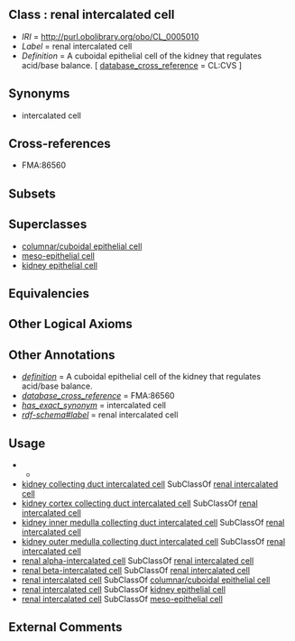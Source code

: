 
## Class : renal intercalated cell

 * *IRI* = http://purl.obolibrary.org/obo/CL_0005010
 * *Label* = renal intercalated cell
 * *Definition* = A cuboidal epithelial cell of the kidney that regulates acid/base balance. [ [database_cross_reference](../../ef/oboInOwl#hasDbXref.md) = CL:CVS ]

## Synonyms

 * intercalated cell

## Cross-references

 * FMA:86560

## Subsets


## Superclasses

 * [columnar/cuboidal epithelial cell](../../CL/75/CL_0000075.md)
 * [meso-epithelial cell](../../CL/78/CL_0002078.md)
 * [kidney epithelial cell](../../CL/18/CL_0002518.md)

## Equivalencies


## Other Logical Axioms


## Other Annotations

 * *[definition](../../IAO/15/IAO_0000115.md)* = A cuboidal epithelial cell of the kidney that regulates acid/base balance.
 * *[database_cross_reference](../../ef/oboInOwl#hasDbXref.md)* = FMA:86560
 * *[has_exact_synonym](../../ym/oboInOwl#hasExactSynonym.md)* = intercalated cell
 * *[rdf-schema#label](../../el/rdf-schema#label.md)* = renal intercalated cell

## Usage

 * -
 * [kidney collecting duct intercalated cell](../../CL/32/CL_1001432.md) SubClassOf [renal intercalated cell](../../CL/10/CL_0005010.md)
 * [kidney cortex collecting duct intercalated cell](../../CL/15/CL_1000715.md) SubClassOf [renal intercalated cell](../../CL/10/CL_0005010.md)
 * [kidney inner medulla collecting duct intercalated cell](../../CL/19/CL_1000719.md) SubClassOf [renal intercalated cell](../../CL/10/CL_0005010.md)
 * [kidney outer medulla collecting duct intercalated cell](../../CL/17/CL_1000717.md) SubClassOf [renal intercalated cell](../../CL/10/CL_0005010.md)
 * [renal alpha-intercalated cell](../../CL/11/CL_0005011.md) SubClassOf [renal intercalated cell](../../CL/10/CL_0005010.md)
 * [renal beta-intercalated cell](../../CL/01/CL_0002201.md) SubClassOf [renal intercalated cell](../../CL/10/CL_0005010.md)
 * [renal intercalated cell](../../CL/10/CL_0005010.md) SubClassOf [columnar/cuboidal epithelial cell](../../CL/75/CL_0000075.md)
 * [renal intercalated cell](../../CL/10/CL_0005010.md) SubClassOf [kidney epithelial cell](../../CL/18/CL_0002518.md)
 * [renal intercalated cell](../../CL/10/CL_0005010.md) SubClassOf [meso-epithelial cell](../../CL/78/CL_0002078.md)

## External Comments

